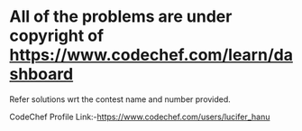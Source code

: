 # All of the problems are under copyright of https://www.codechef.com/learn/dashboard
Refer solutions wrt the contest name and number provided.

CodeChef Profile Link:-https://www.codechef.com/users/lucifer_hanu
